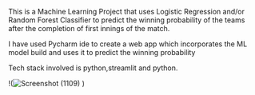 <p>This is a Machine Learning Project that uses Logistic Regression and/or Random Forest Classifier to predict the winning probability of the teams after the completion of first innings of the match.</p>
<p>I have used Pycharm ide to create a web app which incorporates the ML model build and uses it to predict the winning probability</p>
<p>Tech stack involved is python,streamlit and python.</p>
<!-- <img src="C:\Users\Asus\OneDrive\Pictures\Screenshots\Screenshot (1109).png" alt="This is a screenshort of the web-app i made"/> -->

!(![Screenshot (1109)](https://github.com/namaymahindru/Match_Winning_Probability_ML_Prediction/assets/155489911/b0ad48be-621f-4b48-82ad-5fcee3a21508)
)

